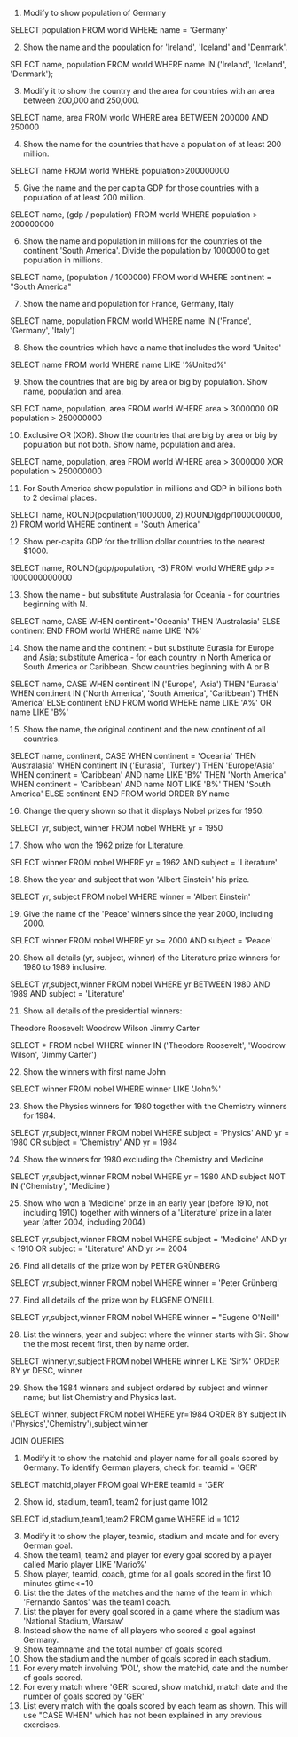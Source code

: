 1. Modify to show population of Germany

SELECT population FROM world
  WHERE name = 'Germany'

2. Show the name and the population for 'Ireland', 'Iceland' and 'Denmark'.

SELECT name, population FROM world
  WHERE name IN ('Ireland', 'Iceland', 'Denmark');

3. Modify it to show the country and the area for countries with an area between 200,000 and 250,000.

SELECT name, area FROM world
  WHERE area BETWEEN 200000 AND 250000

4. Show the name for the countries that have a population of at least 200 million.

SELECT name FROM world
WHERE population>200000000

5.  Give the name and the per capita GDP for those countries with a population of at least 200 million.

SELECT name, (gdp / population)
FROM world
WHERE population > 200000000

6. Show the name and population in millions for the countries of the continent 'South America'. Divide the population by 1000000 to get population in millions.

SELECT name, (population / 1000000)
FROM world
WHERE continent = "South America"

7. Show the name and population for France, Germany, Italy

SELECT name, population
FROM world
WHERE name IN ('France', 'Germany', 'Italy')

8. Show the countries which have a name that includes the word 'United'

SELECT name
FROM world
WHERE name LIKE '%United%'

9.  Show the countries that are big by area or big by population. Show name, population and area.

SELECT name, population, area
FROM world
WHERE area > 3000000
OR population > 250000000


10. Exclusive OR (XOR). Show the countries that are big by area or big by population but not both. Show name, population and area.

SELECT name, population, area
FROM world
WHERE area > 3000000
XOR population > 250000000

11. For South America show population in millions and GDP in billions both to 2 decimal places.

SELECT name, ROUND(population/1000000, 2),ROUND(gdp/1000000000, 2)
FROM world
WHERE continent = 'South America'

12. Show per-capita GDP for the trillion dollar countries to the nearest $1000.

SELECT name, ROUND(gdp/population, -3)
FROM world
WHERE gdp >= 1000000000000

13. Show the name - but substitute Australasia for Oceania - for countries beginning with N.

SELECT name,
       CASE WHEN continent='Oceania' THEN 'Australasia'
            ELSE continent END
  FROM world
 WHERE name LIKE 'N%'

14.  Show the name and the continent - but substitute Eurasia for Europe and Asia; substitute America - for each country in North America or South America or Caribbean. Show countries beginning with A or B

SELECT name,
       CASE WHEN continent IN ('Europe', 'Asia') THEN 'Eurasia'
            WHEN continent IN ('North America', 'South America', 'Caribbean') THEN 'America'
            ELSE continent END
FROM world
WHERE name LIKE 'A%' OR name LIKE 'B%'

15.  Show the name, the original continent and the new continent of all countries.

SELECT name, continent,
CASE WHEN continent = 'Oceania' THEN 'Australasia'
     WHEN continent IN ('Eurasia', 'Turkey') THEN 'Europe/Asia'
     WHEN continent = 'Caribbean' AND name LIKE 'B%' THEN 'North America'
     WHEN continent = 'Caribbean' AND name NOT LIKE 'B%' THEN 'South America'
     ELSE continent END
FROM world
ORDER BY name

16. Change the query shown so that it displays Nobel prizes for 1950.

SELECT yr, subject, winner
  FROM nobel
 WHERE yr = 1950

17. Show who won the 1962 prize for Literature.

SELECT winner
  FROM nobel
 WHERE yr = 1962
   AND subject = 'Literature'

18. Show the year and subject that won 'Albert Einstein' his prize.

SELECT yr, subject
FROM nobel
WHERE winner = 'Albert Einstein'

19. Give the name of the 'Peace' winners since the year 2000, including 2000.

SELECT winner
FROM nobel
WHERE yr >= 2000
AND subject = 'Peace'

20. Show all details (yr, subject, winner) of the Literature prize winners for 1980 to 1989 inclusive.

SELECT yr,subject,winner
FROM nobel
WHERE yr BETWEEN 1980 AND 1989 AND subject = 'Literature'

21. Show all details of the presidential winners:

Theodore Roosevelt
Woodrow Wilson
Jimmy Carter

SELECT *
FROM nobel
 WHERE winner IN ('Theodore Roosevelt', 'Woodrow Wilson', 'Jimmy Carter')

22. Show the winners with first name John

SELECT winner
FROM nobel
WHERE winner LIKE 'John%'

23. Show the Physics winners for 1980 together with the Chemistry winners for 1984.

SELECT yr,subject,winner
FROM nobel
WHERE subject = 'Physics' AND yr = 1980
OR subject = 'Chemistry' AND yr = 1984

24. Show the winners for 1980 excluding the Chemistry and Medicine

SELECT yr,subject,winner
FROM nobel
WHERE yr = 1980 AND subject NOT IN ('Chemistry', 'Medicine')

25. Show who won a 'Medicine' prize in an early year (before 1910, not including 1910) together with winners of a 'Literature' prize in a later year (after 2004, including 2004)

SELECT yr,subject,winner
FROM nobel
WHERE subject = 'Medicine' AND yr < 1910
OR subject = 'Literature' AND yr >= 2004

26. Find all details of the prize won by PETER GRÜNBERG

SELECT yr,subject,winner
FROM nobel
WHERE winner = 'Peter Grünberg'

27. Find all details of the prize won by EUGENE O'NEILL

SELECT yr,subject,winner
FROM nobel
WHERE winner = "Eugene O'Neill"

28. List the winners, year and subject where the winner starts with Sir. Show the the most recent first, then by name order.

SELECT winner,yr,subject
FROM nobel
WHERE winner LIKE 'Sir%'
ORDER BY yr DESC, winner

29. Show the 1984 winners and subject ordered by subject and winner name; but list Chemistry and Physics last.

SELECT winner, subject
FROM nobel
WHERE yr=1984
ORDER BY subject IN ('Physics','Chemistry'),subject,winner


JOIN QUERIES


1. Modify it to show the matchid and player name for all goals scored by Germany. To identify German players, check for: teamid = 'GER'

SELECT matchid,player FROM goal 
  WHERE teamid = 'GER'

2. Show id, stadium, team1, team2 for just game 1012

SELECT id,stadium,team1,team2
 FROM game
WHERE id = 1012

3. Modify it to show the player, teamid, stadium and mdate and for every German goal.
4. Show the team1, team2 and player for every goal scored by a player called Mario player LIKE 'Mario%'
5. Show player, teamid, coach, gtime for all goals scored in the first 10 minutes gtime<=10
6. List the the dates of the matches and the name of the team in which 'Fernando Santos' was the team1 coach.
7. List the player for every goal scored in a game where the stadium was 'National Stadium, Warsaw'
8. Instead show the name of all players who scored a goal against Germany.
9. Show teamname and the total number of goals scored.
10. Show the stadium and the number of goals scored in each stadium.
11. For every match involving 'POL', show the matchid, date and the number of goals scored.
12. For every match where 'GER' scored, show matchid, match date and the number of goals scored by 'GER'
13. List every match with the goals scored by each team as shown. This will use "CASE WHEN" which has not been explained in any previous exercises.